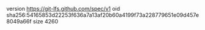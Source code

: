 version https://git-lfs.github.com/spec/v1
oid sha256:54165853d22253f636a7a13af20b60a4199f73a228779651e09d457e8049a66f
size 4260
